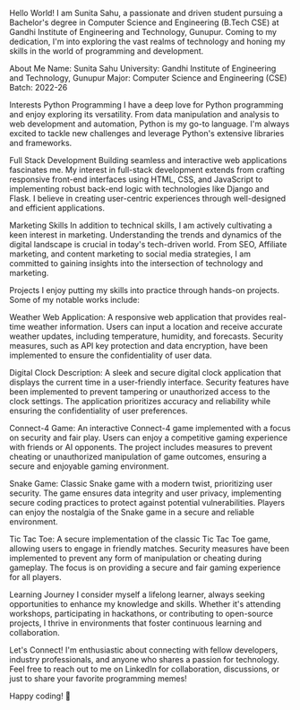 Hello World!
I am Sunita Sahu, a passionate and driven student pursuing a Bachelor's degree in Computer Science and Engineering (B.Tech CSE) at Gandhi Institute of Engineering and Technology, Gunupur.
Coming to my dedication, I'm into exploring the vast realms of technology and honing my skills in the world of programming and development.

About Me
Name: Sunita Sahu
University: Gandhi Institute of Engineering and Technology, Gunupur
Major: Computer Science and Engineering (CSE)
Batch: 2022-26

Interests
Python Programming
I have a deep love for Python programming and enjoy exploring its versatility.
From data manipulation and analysis to web development and automation, Python is my go-to language.
I'm always excited to tackle new challenges and leverage Python's extensive libraries and frameworks.

Full Stack Development 
Building seamless and interactive web applications fascinates me.
My interest in full-stack development extends from crafting responsive front-end interfaces using HTML, CSS, and JavaScript 
to implementing robust back-end logic with technologies like Django and Flask. I believe in creating user-centric experiences through well-designed and efficient applications.

Marketing Skills 
In addition to technical skills, I am actively cultivating a keen interest in marketing.
Understanding the trends and dynamics of the digital landscape is crucial in today's tech-driven world. 
From SEO, Affiliate marketing, and content marketing to social media strategies, I am committed to gaining insights into the intersection of technology and marketing.

Projects
I enjoy putting my skills into practice through hands-on projects.
Some of my notable works include:

Weather Web Application: A responsive web application that provides real-time weather information.
Users can input a location and receive accurate weather updates, including temperature, humidity, and forecasts. Security measures, such as API key protection and data encryption, have been implemented to ensure the confidentiality of user data.

Digital Clock 
Description: A sleek and secure digital clock application that displays the current time in a user-friendly interface.
Security features have been implemented to prevent tampering or unauthorized access to the clock settings.
The application prioritizes accuracy and reliability while ensuring the confidentiality of user preferences.

Connect-4 Game: An interactive Connect-4 game implemented with a focus on security and fair play.
Users can enjoy a competitive gaming experience with friends or AI opponents. 
The project includes measures to prevent cheating or unauthorized manipulation of game outcomes, ensuring a secure and enjoyable gaming environment.

Snake Game: Classic Snake game with a modern twist, prioritizing user security.
The game ensures data integrity and user privacy, implementing secure coding practices to protect against potential vulnerabilities.
Players can enjoy the nostalgia of the Snake game in a secure and reliable environment.

Tic Tac Toe: A secure implementation of the classic Tic Tac Toe game, allowing users to engage in friendly matches.
Security measures have been implemented to prevent any form of manipulation or cheating during gameplay.
The focus is on providing a secure and fair gaming experience for all players.

Learning Journey
I consider myself a lifelong learner, always seeking opportunities to enhance my knowledge and skills. Whether it's attending workshops, participating in hackathons, or contributing to open-source projects, I thrive in environments that foster continuous learning and collaboration.

Let's Connect!
I'm enthusiastic about connecting with fellow developers, industry professionals, and anyone who shares a passion for technology. Feel free to reach out to me on LinkedIn for collaboration, discussions, or just to share your favorite programming memes!

Happy coding! 🚀
